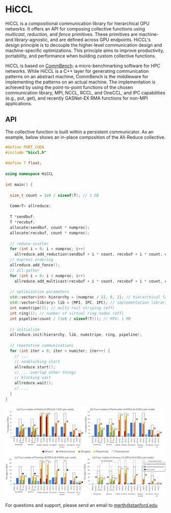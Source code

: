 # HiCCL

HiCCL is a compositional communication library for hierarchical GPU networks. It offers an API for composing collective functions using *multicast*, *reduction*, and *fence* primitives. These primitives are machine- and library-agnostic, and are defined across GPU endpoints. HiCCL's design principle is to decouple the higher-level communication design and machine-specific optimizations. This principle aims to improve productivity, portability, and performance when building custom collective functions.


HiCCL is based on [CommBench](https://github.com/merthidayetoglu/CommBench): a micro-benchmarking software for HPC networks. While HiCCL is a C++ layer for generating communication patterns on an abstract machine, CommBench is the middleware for implementing the patterns on an actual machine. The implementation is achieved by using the point-to-point functions of the chosen communication library, MPI, NCCL, RCCL, and OneCCL, and IPC capabilities (e.g., put, get), and recently GASNet-EX RMA functions for non-MPI applications.

## API

The collective function is built within a persistent communicator. As an example, below shows an in-place composition of the All-Reduce collective.

```c++
#define PORT_CUDA
#include "hiccl.h"

#define T float;

using namespace HiCCL

int main() {

  size_t count = 1e9 / sizeof(T); // 1 GB

  Comm<T> allreduce;

  T *sendbuf;
  T *recvbuf;
  allocate(sendbuf, count * numproc);
  allocate(recvbuf, count * numproc);

  // reduce-scatter
  for (int i = 0; i < numproc; i++)
    allreduce.add_reduction(sendbuf + i * count, recvbuf + i * count, count, HiCCL::all, i);
  // express ordering
  allreduce.add_fence();
  // all-gather
  for (int i = 0; i < numproc; i++)
    allreduce.add_multicast(recvbuf + i * count, recvbuf + i * count, count, i, HiCCL::others);

  // optimization parameters
  std::vector<int> hierarchy = {numproc / 12, 6, 2}; // hierarchical factorization
  std::vector<library> lib = {MPI, IPC, IPC}; // implementation libraries in each level
  int numstripe(1); // multi-rail striping (off)
  int ring(1); // number of virtual ring nodes (off)
  int pipeline(count / (1e6 / sizeof(T))); // MTU: 1 MB

  // initialize
  allreduce.init(hierarchy, lib, numstripe, ring, pipeline);

  // repetetive communications
  for (int iter = 0; iter < numiter; iter++) {
    // ...
    // nonblocking start
    allreduce.start();
    // ... overlap other things
    // blocking wait
    allreduce.wait();
    // ...
  }
}

```

![Collective throughput.](misc/hiccl_collectives_new.png)

For questions and support, please send an email to merth@stanford.edu
